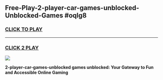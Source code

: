 
## Free-Play-2-player-car-games-unblocked-Unblocked-Games #oqlg8
<h3>
<a href="https://news.freeplayer.one?title=2-player-car-games-unblocked&ref=8M">CLICK TO PLAY</a></h3>
<hr>

<h3>
<a href="https://news.freeplayer.one?title=2-player-car-games-unblocked&ref=8M">CLICK 2 PLAY</a>
  
</h3>

<a href="https://news.freeplayer.one?title=2-player-car-games-unblocked&ref=8M"><img src="https://clearcache.store/games.png"></a>


**2-player-car-games-unblocked games unblocked: Your Gateway to Fun and Accessible Online Gaming**

